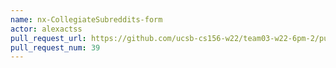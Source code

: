 ```yaml
---
name: nx-CollegiateSubreddits-form
actor: alexactss
pull_request_url: https://github.com/ucsb-cs156-w22/team03-w22-6pm-2/pull/39
pull_request_num: 39
---
```

